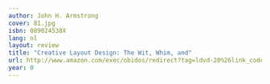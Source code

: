 ```yaml
---
author: John H. Armstrong
cover: 81.jpg
isbn: 089024538X
lang: nl
layout: review
title: "Creative Layout Design: The Wit, Whim, and"
url: http://www.amazon.com/exec/obidos/redirect?tag=ldvd-20%26link_code=xm2%26camp=2025%26creative=165953%26path=http://www.amazon.com/gp/redirect.html%253fASIN=089024538X%2526tag=ldvd-20%2526lcode=xm2%2526cID=2025%2526ccmID=165953%2526location=/o/ASIN/089024538X%25253FSubscriptionId=0VJDVJ14KM0P0VXDCQ82
year: 0
---
```

